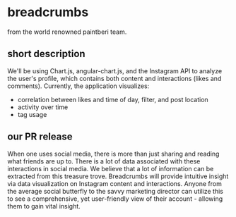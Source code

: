 # breadcrumbs
from the world renowned paintberi team.

## short description
We'll be using Chart.js, angular-chart.js, and the Instagram API to analyze the user's profile, which contains both content and interactions (likes and comments). Currently, the application visualizes: 

* correlation between likes and time of day, filter, and post location
* activity over time
* tag usage

## our PR release
When one uses social media, there is more than just sharing and reading what friends are up to. There is a lot of data associated with these interactions in social media. We believe that a lot of information can be extracted from this treasure trove. Breadcrumbs will provide intuitive insight via data visualization on Instagram content and interactions. Anyone from the average social butterfly to the savvy marketing director can utilize this to see a comprehensive, yet user-friendly view of their account - allowing them to gain vital insight.